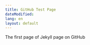 ```yaml
---
title: GitHub Test Page
dateModified: 
lang: en
layout: default
---
```

<p> The first page of Jekyll page on GitHub</p>

<script src="./alert.js"></script>

